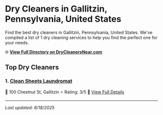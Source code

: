 # Dry Cleaners in Gallitzin, Pennsylvania, United States

Find the best dry cleaners in Gallitzin, Pennsylvania, United States. We've compiled a list of 1 dry cleaning services to help you find the perfect one for your needs.

🌐 **[View Full Directory on DryCleanersNear.com](https://drycleanersnear.com/city/US/Pennsylvania/Gallitzin)**

## Top Dry Cleaners

### 1. [Clean Sheets Laundromat](https://drycleanersnear.com/dryCleaner/686735bcbb1702f4ee39b273/clean-sheets-laundromat)
📍 100 Chestnut St, Gallitzin
⭐ Rating: 3/5
🔗 [View Full Details](https://drycleanersnear.com/dryCleaner/686735bcbb1702f4ee39b273/clean-sheets-laundromat)


---

*Last updated: 8/18/2025*
